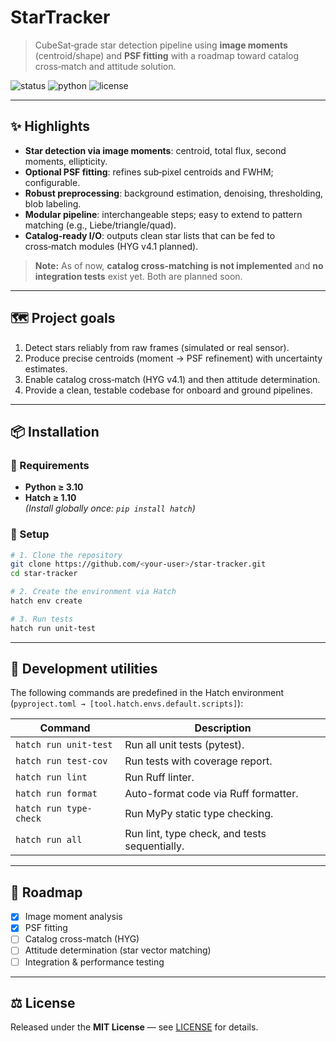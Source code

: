 # StarTracker

> CubeSat‑grade star detection pipeline using **image moments** (centroid/shape) and **PSF fitting** with a roadmap toward catalog cross‑match and attitude solution.

![status](https://img.shields.io/badge/status-WIP-yellow) ![python](https://img.shields.io/badge/Python-3.10%2B-blue) ![license](https://img.shields.io/badge/license-MIT-informational)

---

## ✨ Highlights

* **Star detection via image moments**: centroid, total flux, second moments, ellipticity.
* **Optional PSF fitting**: refines sub‑pixel centroids and FWHM; configurable.
* **Robust preprocessing**: background estimation, denoising, thresholding, blob labeling.
* **Modular pipeline**: interchangeable steps; easy to extend to pattern matching (e.g., Liebe/triangle/quad).
* **Catalog‑ready I/O**: outputs clean star lists that can be fed to cross‑match modules (HYG v4.1 planned).

> **Note:** As of now, **catalog cross‑matching is not implemented** and **no integration tests** exist yet. Both are planned soon.

---

## 🗺️ Project goals

1. Detect stars reliably from raw frames (simulated or real sensor).
2. Produce precise centroids (moment → PSF refinement) with uncertainty estimates.
3. Enable catalog cross‑match (HYG v4.1) and then attitude determination.
4. Provide a clean, testable codebase for onboard and ground pipelines.

---

## 📦 Installation

### 🐍 Requirements

- **Python ≥ 3.10**
- **Hatch ≥ 1.10**  
  *(Install globally once: `pip install hatch`)*

### 🚀 Setup

```bash
# 1. Clone the repository
git clone https://github.com/<your-user>/star-tracker.git
cd star-tracker

# 2. Create the environment via Hatch
hatch env create

# 3. Run tests
hatch run unit-test
```

---

## 🧪 Development utilities

The following commands are predefined in the Hatch environment  
(`pyproject.toml → [tool.hatch.envs.default.scripts]`):

| Command | Description |
|----------|-------------|
| `hatch run unit-test` | Run all unit tests (pytest). |
| `hatch run test-cov`  | Run tests with coverage report. |
| `hatch run lint`      | Run Ruff linter. |
| `hatch run format`    | Auto-format code via Ruff formatter. |
| `hatch run type-check`| Run MyPy static type checking. |
| `hatch run all`       | Run lint, type check, and tests sequentially. |

---

## 🧭 Roadmap

- [x] Image moment analysis  
- [x] PSF fitting  
- [ ] Catalog cross-match (HYG)  
- [ ] Attitude determination (star vector matching)  
- [ ] Integration & performance testing  

---

## ⚖️ License

Released under the **MIT License** — see [LICENSE](LICENSE) for details.
